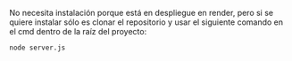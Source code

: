 No necesita instalación porque está en despliegue en render, pero si se quiere instalar sólo es clonar el repositorio y usar el siguiente comando en el cmd dentro de la raíz del proyecto:

```bash
node server.js
```
